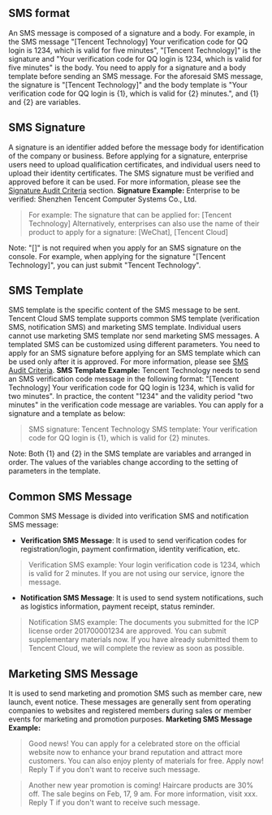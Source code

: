 ## SMS format
An SMS message is composed of a signature and a body. For example, in the SMS message "[Tencent Technology] Your verification code for QQ login is 1234, which is valid for five minutes", "[Tencent Technology]" is the signature and "Your verification code for QQ login is 1234, which is valid for five minutes" is the body.
You need to apply for a signature and a body template before sending an SMS message. For the aforesaid SMS message, the signature is "[Tencent Technology]" and the body template is "Your verification code for QQ login is {1}, which is valid for {2} minutes.", and {1} and {2} are variables.

## SMS Signature
A signature is an identifier added before the message body for identification of the company or business. Before applying for a signature, enterprise users need to upload qualification certificates, and individual users need to upload their identity certificates. The SMS signature must be verified and approved before it can be used. For more information, please see the [Signature Audit Criteria](https://cloud.tencent.com/document/product/382/13444#.E7.AD.BE.E5.90.8D.E5.AE.A1.E6.A0.B8.E6.A0.87.E5.87.86) section.
**Signature Example:**
Enterprise to be verified: Shenzhen Tencent Computer Systems Co., Ltd.
>For example:
The signature that can be applied for: [Tencent Technology]
Alternatively, enterprises can also use the name of their product to apply for a signature: [WeChat], [Tencent Cloud]

Note: "[]" is not required when you apply for an SMS signature on the console. For example, when applying for the signature "[Tencent Technology]", you can just submit "Tencent Technology".

## SMS Template
SMS template is the specific content of the SMS message to be sent. Tencent Cloud SMS template supports common SMS template (verification SMS, notification SMS) and marketing SMS template. Individual users cannot use marketing SMS template nor send marketing SMS messages. A templated SMS can be customized using different parameters.
You need to apply for an SMS signature before applying for an SMS template which can be used only after it is approved. For more information, please see [SMS Audit Criteria](https://cloud.tencent.com/document/product/382/13444#.E6.99.AE.E9.80.9A.E7.9F.AD.E4.BF.A1.E5.AE.A1.E6.A0.B8.E6.A0.87.E5.87.86).
**SMS Template Example:**
Tencent Technology needs to send an SMS verification code message in the following format: "[Tencent Technology] Your verification code for QQ login is 1234, which is valid for two minutes". In practice, the content "1234" and the validity period "two minutes" in the verification code message are variables.
You can apply for a signature and a template as below:
>SMS signature: Tencent Technology
SMS template: Your verification code for QQ login is {1}, which is valid for {2} minutes.

Note: Both {1} and {2} in the SMS template are variables and arranged in order. The values of the variables change according to the setting of parameters in the template.

## Common SMS Message
Common SMS Message is divided into verification SMS and notification SMS message:
- **Verification SMS Message**: It is used to send verification codes for registration/login, payment confirmation, identity verification, etc.
>Verification SMS example: Your login verification code is 1234, which is valid for 2 minutes. If you are not using our service, ignore the message.
- **Notification SMS Message**: It is used to send system notifications, such as logistics information, payment receipt, status reminder.
>Notification SMS example: The documents you submitted for the ICP license order 201700001234 are approved. You can submit supplementary materials now. If you have already submitted them to Tencent Cloud, we will complete the review as soon as possible.

## Marketing SMS Message
It is used to send marketing and promotion SMS such as member care, new launch, event notice. These messages are generally sent from operating companies to websites and registered members during sales or member events for marketing and promotion purposes.
**Marketing SMS Message Example:**
>Good news! You can apply for a celebrated store on the official website now to enhance your brand reputation and attract more customers. You can also enjoy plenty of materials for free. Apply now! Reply T if you don't want to receive such message.

>Another new year promotion is coming! Haircare products are 30% off. The sale begins on Feb, 17, 9 am. For more information, visit xxx. Reply T if you don't want to receive such message.



